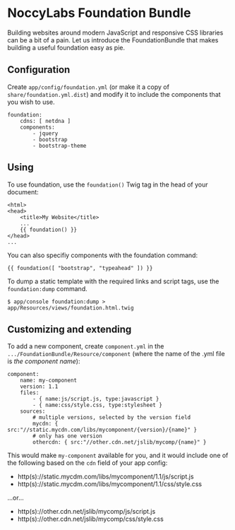 NoccyLabs Foundation Bundle
===========================

Building websites around modern JavaScript and responsive CSS libraries can be
a bit of a pain. Let us introduce the FoundationBundle that makes building a
useful foundation easy as pie.



## Configuration

Create `app/config/foundation.yml` (or make it a copy of `share/foundation.yml.dist`)
and modify it to include the components that you wish to use.

    foundation:
        cdns: [ netdna ]
        components:
            - jquery
            - bootstrap
            - bootstrap-theme

## Using

To use foundation, use the `foundation()` Twig tag in the head of your document:

    <html>
    <head>
        <title>My Website</title>
        ...
        {{ foundation() }}
    </head>
    ...

You can also specifiy components with the foundation command:

    {{ foundation([ "bootstrap", "typeahead" ]) }}

To dump a static template with the required links and script tags, use the `foundation:dump`
command.

    $ app/console foundation:dump > app/Resources/views/foundation.html.twig

## Customizing and extending

To add a new component, create `component.yml` in the `.../FoundationBundle/Resource/component`
(where the name of the .yml file is *the component name*):

    component:
        name: my-component
        version: 1.1
        files:
            - { name:js/script.js, type:javascript }
            - { name:css/style.css, type:stylesheet }
        sources:
            # multiple versions, selected by the version field
            mycdn: { src:"//static.mycdn.com/libs/mycomponent/{version}/{name}" }
            # only has one version
            othercdn: { src:"//other.cdn.net/jslib/mycomp/{name}" }

This would make `my-component` available for you, and it would include one of
the following based on the `cdn` field of your app config:

 * http(s)://static.mycdm.com/libs/mycomponent/1.1/js/script.js
 * http(s)://static.mycdm.com/libs/mycomponent/1.1/css/style.css
 
...or...

 * http(s)://other.cdn.net/jslib/mycomp/js/script.js
 * http(s)://other.cdn.net/jslib/mycomp/css/style.css

